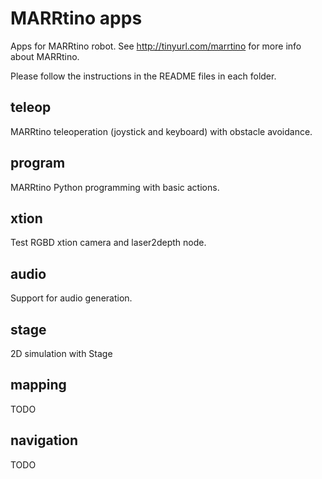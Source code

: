 # MARRtino apps #

Apps for MARRtino robot. See http://tinyurl.com/marrtino for more info about MARRtino.

Please follow the instructions in the README files in each folder.

## teleop ##

MARRtino teleoperation (joystick and keyboard) with obstacle avoidance. 

## program ##

MARRtino Python programming with basic actions.

## xtion ##

Test RGBD xtion camera and laser2depth node.

## audio ##

Support for audio generation.

## stage ##

2D simulation with Stage

## mapping ##

TODO

## navigation ##

TODO